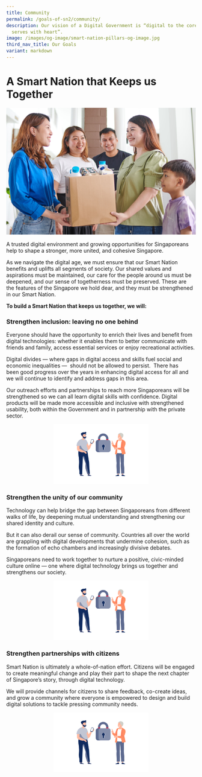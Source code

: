 ```yaml
---
title: Community
permalink: /goals-of-sn2/community/
description: Our vision of a Digital Government is “digital to the core, and
  serves with heart”.
image: /images/og-image/smart-nation-pillars-og-image.jpg
third_nav_title: Our Goals
variant: markdown
---
```

# A Smart Nation that Keeps us Together

![Community](/images/Goals/sncommunity01.jpg)

A trusted digital environment and growing opportunities for Singaporeans help to shape a stronger, more united, and cohesive Singapore.

As we navigate the digital age, we must ensure that our Smart Nation benefits and uplifts all segments of society.&nbsp;Our shared values and aspirations must be maintained, our care for the people around us must be deepened, and our sense of togetherness&nbsp;must be preserved. These are the features of the Singapore we hold dear, and they must be strengthened in our Smart Nation.

**To build a Smart Nation that keeps us together, we will:**

### Strengthen inclusion: leaving no one behind

Everyone should have the opportunity to enrich their lives and benefit from digital technologies: whether it enables them to better communicate with friends and family, access essential services or enjoy recreational activities.

Digital divides — where gaps in digital access and skills fuel social and economic inequalities —&nbsp;&nbsp;should not be allowed to persist.&nbsp; There has been&nbsp;good progress over the years in enhancing digital access for all and we will continue to identify and address gaps in this area.

Our outreach efforts and partnerships to reach more Singaporeans will be strengthened so we can all learn digital skills with confidence.&nbsp;Digital products will be made more accessible and inclusive with strengthened usability, both within the Government and in partnership with the private sector.

<center><div style="width:50%"><img src="/images/abt-smart-nation/goals_trust2.png" alt="Strengthen our fight against harmful online activities"></div></center>

### Strengthen the unity of our community

Technology can help bridge the gap between Singaporeans from different walks of life, by deepening mutual understanding and strengthening our shared identity and culture.

But it can also derail our sense of community. Countries all over the world are grappling with digital developments that undermine cohesion, such as the formation of echo chambers and increasingly divisive debates.

Singaporeans need to work together to nurture a positive, civic-minded culture online&nbsp;— one where digital technology brings us together and strengthens our society.

<center><div style="width:50%"><img src="/images/abt-smart-nation/goals_trust2.png" alt="Strengthen our fight against harmful online activities"></div></center>

### Strengthen partnerships with citizens

Smart Nation is ultimately a whole-of-nation effort. Citizens will be engaged to create meaningful change and play their part to shape the next chapter of Singapore’s story, through digital technology.

We will provide channels for citizens to share feedback, co-create ideas, and grow a community where everyone is empowered to design and build digital solutions to tackle pressing community needs.

<center><div style="width:50%"><img src="/images/abt-smart-nation/goals_trust2.png" alt="Strengthen our fight against harmful online activities"></div></center>